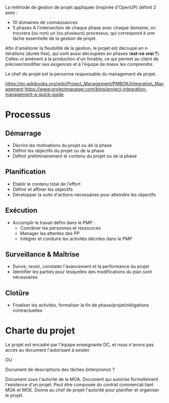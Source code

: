

La méthode de gestion de projet appliquée (inspirée d'OpenUP) définit 2 axes :
  - 10 domaines de connaissances
  - 5 phases
A l'intersection de chaque phase avec chaque domaine, on trouvera (ou non) un (ou plusieurs) processus, qui correspond à une tâche essentielle de la gestion de projet.

Afin d'améliorer la flexibilité de la gestion, le projet est découpé en n itérations (durée fixe), qui sont aussi découpées en phases (**est-ce vrai ?**). Celles-ci amènent à la production d'un livrable, ce qui permet au client de préciser/modifier ses exigences et à l'équipe de mieux les comprendre.

Le chef de projet est la personne responsable du management de projet.

https://en.wikibooks.org/wiki/Project_Management/PMBOK/Integration_Management
https://www.projectmanager.com/blog/project-integration-management-a-quick-guide

# Processus

## Démarrage
  - Décrire les motivations du projet ou de la phase
  - Définir les objectifs du projet ou de la phase
  - Définir préliminairement le contenu du projet ou de la phase

## Planification
  - Etablir le contenu total de l'effort
  - Définir et affiner les objectifs
  - Développer la suite d'actions nécessaires pour atteindre les objectifs

## Exécution
  - Accomplir le travail défini dans le PMP :
    - Coordiner les personnes et ressources
    - Manager les attentes des PP
    - Intégrer et conduire les activités décrites dans le PMP

## Surveillance & Maîtrise
  - Suivre, revoir, constater l'avancement et la performance du projet
  - Identifier les parties pour lesquelles des modifications du plan sont nécessaires

## Clotûre
  - Finaliser les activités, formaliser la fin de phase/projet/obligations contractuelles


# Charte du projet
Le projet est encadré par l'équipe enseignante DC, et nous n'avons pas accès au document l'autorisant à exister.

OU

Document de descriptions des tâches (interpromo) ?

Document sous l'autorité de la MOA.
Document qui autorise formellement l'existence d'un projet.
Peut être composée du contrat commercial liant MOA et MOE.
Donne au chef de projet l'autorité pour planifier et organiser le projet.
